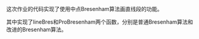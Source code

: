 这次作业的代码实现了使用中点Bresenham算法画直线段的功能。

其中实现了lineBres和ProBresenham两个函数，分别是普通Bresenham算法和改进的Bresenham算法。

